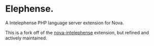 # Elephense.

A Intelephense PHP language server extension for Nova.

This is a fork off of the [nova-intelephense](https://git.sr.ht/~reykjalin/nova-intelephense/tree/main/item/intelephense.novaextension/README.md) extension, but refined and actively maintained.
